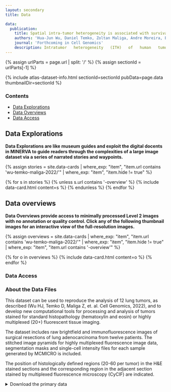 ```yaml
---
layout: secondary
title: Data

data:
  publication:
    title: Spatial intra-tumor heterogeneity is associated with survival of lung adenocarcinoma patients
    authors: 'Hua-Jun Wu, Daniel Temko, Zoltan Maliga, Andre Moreira, Emi Sei, Darlan Conterno Minussi, Jamie Dean, Charlotte Lee, Qiong Xu, Guillaume Hochart, Connor Jacobson, Clarence Yapp, Denis Schapiro, Peter Sorger, Erin H. Seeley, Nicholas Navin, Robert J. Downey, and Franziska Michor'
    journal: 'Forthcoming in Cell Genomics'
    description: Intratumor   heterogeneity   (ITH)   of   human   tumors   is   important   for   tumor progression,   treatment   response,   and   drug   resistance.   However,   the   spatial distribution of ITH remains incompletely understood. Here, we present spatial analysis of ITH in lung adenocarcinomas from 147 patients using multi-region mass spectrometry of >5000 regions, single cell copy number sequencing of ~2000 single cells, and cyclic immunofluorescence of >10 million cells. We identified two distinct spatial   patterns   among   tumors,   termed   clustered   and   random   geographic diversification (GD). These patterns were observed in the same samples using both proteomic and genomic data. The random proteomic GD pattern, which is characterized by decreased cell adhesion and lower levels of tumor-interacting endothelial cells, was significantly associated with increased risk of recurrence or death in two independent patient cohorts. Our study presents comprehensive spatial mapping of ITH in lung adenocarcinoma and provides insights into the mechanisms and clinical consequences of geographic diversification of intratumor heterogeneity.
---
```

{% assign urlParts = page.url | split: '/' %}
{% assign sectionId = urlParts[-1] %}

{% include atlas-dataset-info.html
    sectionId=sectionId
    pubData=page.data
    thumbnailDir=sectionId %}

### Contents
* [Data Explorations](#data-explorations)
* [Data Overviews](#data-overviews)
* [Data Access](#data-access)

## Data Explorations
**Data Explorations are like museum guides and exploit the digital docents in MINERVA to guide readers through the complexities of a large image dataset via a series of narrated stories and waypoints.**

{%
    assign stories = site.data-cards
    | where_exp: "item", "item.url contains 'wu-temko-maliga-2022/'"
    | where_exp: "item", "item.hide != true"
%}

<section class="data-cards">
    <div class="data-cards__inner">
        <div class="data-cards__items">
            {% for s in stories %}
            {% unless s.url contains '-overview' %}
            {% include data-card.html content=s %}
            {% endunless %}
            {% endfor %}
        </div>
    </div>
</section>

## Data overviews

**Data Overviews provide access to minimally processed Level 2 images with no annotation or quality control. Click any of the following thumbnail images for an interactive view of the full-resolution images.**

{%
    assign overviews = site.data-cards
    | where_exp: "item", "item.url contains 'wu-temko-maliga-2022/'"
    | where_exp: "item", "item.hide != true"
    | where_exp: "item", "item.url contains '-overview'"
%}

<section class="data-cards">
    <div class="data-cards__inner">
        <div class="data-cards__items">
            {% for o in overviews %}
            {% include data-card.html content=o %}
            {% endfor %}
        </div>
    </div>
</section>

### Data Access
### About the Data Files

This dataset can be used to reproduce the analysis of 12 lung tumors, as described (Wu HJ, Temko D, Maliga Z, et. al. Cell Genomics, 2022), and to develop new computational tools for processing and analysis of tumors stained for standard histopathology (hematoxylin and eosin) or highly multiplexed (20+) fluorescent tissue imaging.

The dataset includes raw brightfield and immunofluorescence images of surgical resections of lung adenocarcinoma from twelve patients. The stitched image pyramids for highly multiplexed fluorescence image data, segmentation masks and single-cell intensity files for each sample generated by MCMICRO is included.

The position of histologically defined regions (20-60 per tumor) in the H&E stained sections and the corresponding region in the adjacent section stained by multiplexed fluorescence microscopy (CyCIF) are indicated.

<details>
    <summary>Download the primary data</summary>
<div markdown="1">
{% include_relative wu-temko-maliga-2022-file-list.md %}
</div>
</details>
